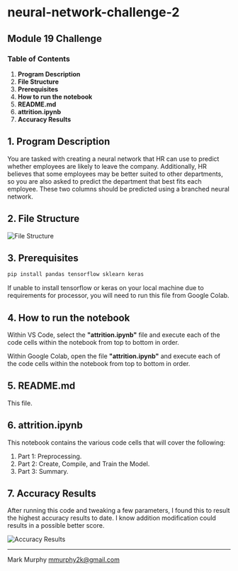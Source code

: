 # neural-network-challenge-2
## Module 19 Challenge
### Table of Contents
1. **Program Description**
2. **File Structure**
3. **Prerequisites**
4. **How to run the notebook**
5. **README.md**
6. **attrition.ipynb**
7. **Accuracy Results**


## 1. **Program Description**

You are tasked with creating a neural network that HR can use to predict whether employees are likely to leave the company. Additionally, HR believes that some employees may be better suited to other departments, so you are also asked to predict the department that best fits each employee. These two columns should be predicted using a branched neural network.

## 2. **File Structure**

![File Structure](<Screenshot 2025-03-05 at 12.41.06 AM.png>)


## 3. **Prerequisites**
```bash
pip install pandas tensorflow sklearn keras
```
If unable to install tensorflow or keras on your local machine due to requirements for processor, you will need to run this file from Google Colab. 


## 4. **How to run the notebook**


Within VS Code, select the **"attrition.ipynb"** file and execute each of the code cells within the notebook from top to bottom in order.

Within Google Colab, open the file **"attrition.ipynb"** and execute each of the code cells within the notebook from top to bottom in order.


## 5. **README.md**

This file. 


## 6. **attrition.ipynb**

This notebook contains the various code cells that will cover the following:

1. Part 1: Preprocessing.
2. Part 2: Create, Compile, and Train the Model.
3. Part 3: Summary.

## 7. **Accuracy Results**

After running this code and tweaking a few parameters, I found this to result the highest accuracy results to date. I know addition modification could results in a possible better score. 

![Accuracy Results](<Screenshot 2025-03-13 at 5.19.37 PM.png>)


---------------------------------------------

Mark Murphy mmurphy2k@gmail.com